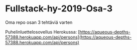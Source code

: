 # Fullstack-hy-2019-Osa-3
Oma repo osan 3 tehtäviä varten

Puhelinluettelosovellus Herokussa: [https://aqueous-depths-57388.herokuapp.com/api/persons](https://aqueous-depths-57388.herokuapp.com/api/persons)
